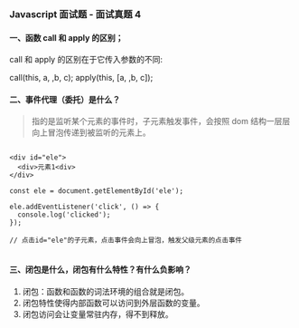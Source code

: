 ### Javascript 面试题 - 面试真题 4

#### 一、函数 call 和 apply 的区别；

call 和 apply 的区别在于它传入参数的不同:

call(this, a, ,b, c);
apply(this, [a, ,b, c]);

#### 二、事件代理（委托）是什么？

> 指的是监听某个元素的事件时，子元素触发事件，会按照 dom 结构一层层向上冒泡传递到被监听的元素上。

```

<div id="ele">
  <div>元素1<div>
</div>

const ele = document.getElementById('ele');

ele.addEventListener('click', () => {
  console.log('clicked');
});

// 点击id="ele"的子元素，点击事件会向上冒泡，触发父级元素的点击事件


```

#### 三、闭包是什么，闭包有什么特性？有什么负影响？

1. 闭包：函数和函数的词法环境的组合就是闭包。
2. 闭包特性使得内部函数可以访问到外层函数的变量。
3. 闭包访问会让变量常驻内存，得不到释放。
